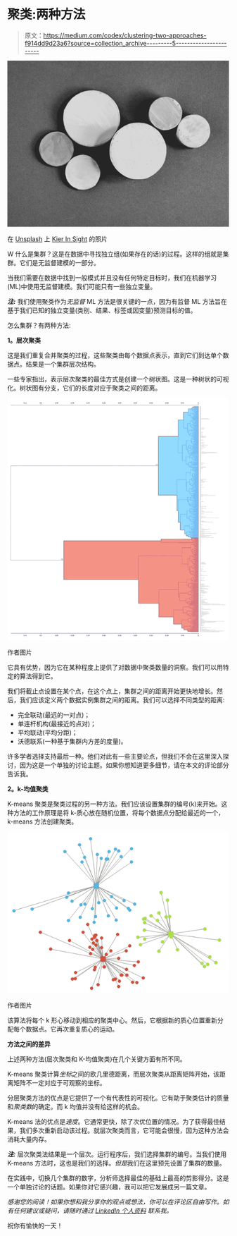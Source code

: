 # 聚类:两种方法

> 原文：<https://medium.com/codex/clustering-two-approaches-f914dd9d23a6?source=collection_archive---------5----------------------->

![](img/87976f335637d2686f226397901e74c4.png)

在 [Unsplash](https://unsplash.com/s/photos/clusters?utm_source=unsplash&utm_medium=referral&utm_content=creditCopyText) 上 [Kier In Sight](https://unsplash.com/@kierinsight?utm_source=unsplash&utm_medium=referral&utm_content=creditCopyText) 的照片

W 什么是集群？这是在数据中寻找独立组(如果存在的话)的过程。这样的组就是集群。它们是无监督建模的一部分。

当我们需要在数据中找到一般模式并且没有任何特定目标时，我们在机器学习(ML)中使用无监督建模。我们可能只有一些独立变量。

***注:*** 我们使用聚类作为*无监督* ML 方法是很关键的一点，因为有监督 ML 方法旨在基于我们已知的独立变量(类别、结果、标签或因变量)预测目标的值。

怎么集群？有两种方法:

**1。层次聚类**

这是我们重复合并聚类的过程，这些聚类由每个数据点表示，直到它们到达单个数据点。结果是一个集群层次结构。

一些专家指出，表示层次聚类的最佳方式是创建一个树状图。这是一种树状的可视化。树状图有分支，它们的长度对应于聚类之间的距离。

![](img/681704015e7d8f079cd3793152d263a5.png)

作者图片

它具有优势，因为它在某种程度上提供了对数据中聚类数量的洞察。我们可以用特定的算法得到它。

我们将截止点设置在某个点，在这个点上，集群之间的距离开始更快地增长。然后，我们应该定义两个数据实例集群之间的距离。我们可以选择不同类型的距离:

*   完全联动(最远的一对点)；
*   单连杆机构(最接近的点对)；
*   平均联动(平均分距)；
*   沃德联系(一种基于集群内方差的度量)。

许多学者选择支持最后一种。他们对此有一些主要论点，但我们不会在这里深入探讨，因为这是一个单独的讨论主题。如果你想知道更多细节，请在本文的评论部分告诉我。

**2。k-均值聚类**

K-means 聚类是聚类过程的另一种方法。我们应该设置集群的编号(k)来开始。这种方法的工作原理是将 k-质心放在随机位置，将每个数据点分配给最近的一个，k-means 方法创建聚类。

![](img/7ff1ee4a011536cd220e93d9e2a0ccf6.png)

作者图片

该算法将每个 k 形心移动到相应的聚类中心。然后，它根据新的质心位置重新分配每个数据点。它再次重复质心的运动。

**方法之间的差异**

上述两种方法(层次聚类和 K-均值聚类)在几个关键方面有所不同。

K-means 聚类计算*坐标*之间的欧几里德距离，而层次聚类从距离矩阵开始，该距离矩阵不一定对应于可观察的坐标。

分层聚类方法的优点是它提供了一个有代表性的可视化。它有助于聚类估计的质量和*聚类数*的确定。而 k 均值并没有给这样的机会。

K-means 法的优点是*速度*。它通常更快，除了次优位置的情况。为了获得最佳结果，我们多次重新启动该过程。就层次聚类而言，它可能会很慢，因为这种方法会消耗大量内存。

***注:*** 层次聚类法结果是一个层次。运行程序后，我们选择集群的编号。当我们使用 K-means 方法时，这也是我们的选择。*但是*我们在这里预先设置了集群的数量。

在实践中，切换几个集群的数字，分析师选择最佳的基础上最高的剪影得分。这是一个单独讨论的话题。如果你对它感兴趣，我可以把它发展成另一篇文章。

*感谢您的阅读！如果你想和我分享你的观点或想法，你可以在评论区自由写作。如有任何建议或疑问，请随时通过* [*LinkedIn 个人资料*](https://www.linkedin.com/in/margarita-a-2767a5200/) *联系我。*

祝你有愉快的一天！